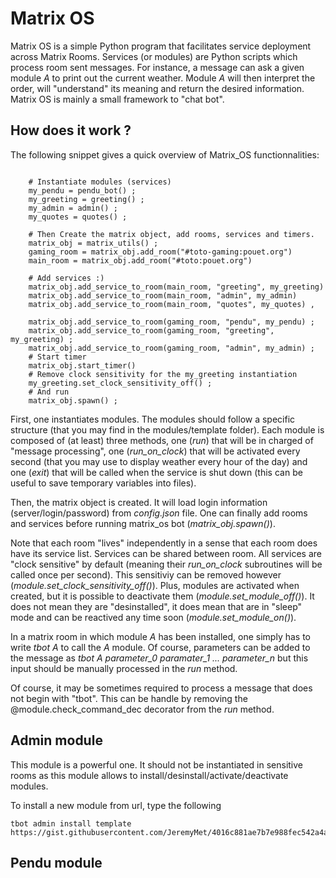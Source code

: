 # Matrix OS

Matrix OS is a simple Python program that facilitates service deployment across Matrix Rooms.
Services (or modules) are Python scripts which process room sent messages. For instance, a message can ask a given module *A* to print out the current weather. Module *A* will then interpret the order, will "understand" its meaning and return the desired information. Matrix OS is mainly a small framework to "chat bot".

## How does it work ?

The following snippet gives a quick overview of Matrix_OS functionnalities:

```pyton

    # Instantiate modules (services)
    my_pendu = pendu_bot() ;
    my_greeting = greeting() ;
    my_admin = admin() ;
    my_quotes = quotes() ;
    
    # Then Create the matrix object, add rooms, services and timers.
    matrix_obj = matrix_utils() ;
    gaming_room = matrix_obj.add_room("#toto-gaming:pouet.org")
    main_room = matrix_obj.add_room("#toto:pouet.org")
    
    # Add services :)
    matrix_obj.add_service_to_room(main_room, "greeting", my_greeting)
    matrix_obj.add_service_to_room(main_room, "admin", my_admin)
    matrix_obj.add_service_to_room(main_room, "quotes", my_quotes) ,

    matrix_obj.add_service_to_room(gaming_room, "pendu", my_pendu) ;
    matrix_obj.add_service_to_room(gaming_room, "greeting", my_greeting) ;
    matrix_obj.add_service_to_room(gaming_room, "admin", my_admin) ;
    # Start timer
    matrix_obj.start_timer()
    # Remove clock sensitivity for the my_greeting instantiation
    my_greeting.set_clock_sensitivity_off() ;
    # And run
    matrix_obj.spawn() ;
 ```
First, one instantiates modules. The modules should follow a specific structure (that you may find in the modules/template folder). Each module is composed of (at least) three methods, one (*run*) that will be in charged of "message processing", one (*run_on_clock*) that will be activated every second (that you may use to display weather every hour of the day) and one (*exit*) that will be called when the service is shut down (this can be useful to save temporary variables into files).

Then, the matrix object is created. It will load login information (server/login/password) from *config.json* file.
One can finally add rooms and services before running matrix_os bot (*matrix_obj.spawn()*).

Note that each room "lives" independently in a sense that each room does have its service list. Services can be shared between room. All services are "clock sensitive" by default (meaning their *run_on_clock* subroutines will be called once per second). This sensitiviy can be removed however (*module.set_clock_sensitivity_off()*). Plus, modules are activated when created, but it is possible to deactivate them (*module.set_module_off()*). It does not mean they are "desinstalled", it does mean that are in "sleep" mode and can be reactived any time soon (*module.set_module_on()*).

In a matrix room in which module *A* has been installed, one simply has to write *tbot A* to call the *A* module.
Of course, parameters can be added to the message as *tbot A parameter_0 paramater_1 ... parameter_n* but this input should be manually processed in the *run* method. 

Of course, it may be sometimes required to process a message that does not begin with "tbot". This can be handle by removing the  @module.check_command_dec decorator from the *run* method.

## Admin module

This module is a powerful one. It should not be instantiated in sensitive rooms as this module allows to install/desinstall/activate/deactivate modules.  

To install a new module from url, type the following
```
tbot admin install template https://gist.githubusercontent.com/JeremyMet/4016c881ae7b7e988fec542a4a04e470/raw/8faafe527e69cce48bbf1c9fc2e4b624b1bee5bc/template.py
```

## Pendu module


